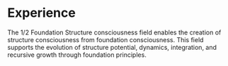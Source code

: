 # Experience

The 1/2 Foundation Structure consciousness field enables the creation of structure consciousness from foundation consciousness. This field supports the evolution of structure potential, dynamics, integration, and recursive growth through foundation principles. 